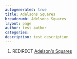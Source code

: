 ```yaml
---
autogenerated: true
title: Adelsons Squares
breadcrumb: Adelsons Squares
layout: page
author: test author
categories: 
description: test description
---
```


1.  REDIRECT [Adelson's Squares](Adelson's_Squares "wikilink")
